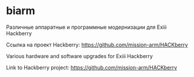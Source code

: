 # biarm

Различные аппаратные и программные модернизации для Exiii Hackberry

Ссылка на проект Hackberry: https://github.com/mission-arm/HACKberry

Various hardware and software upgrades for Exiii Hackberry

Link to Hackberry project: https://github.com/mission-arm/HACKberry
